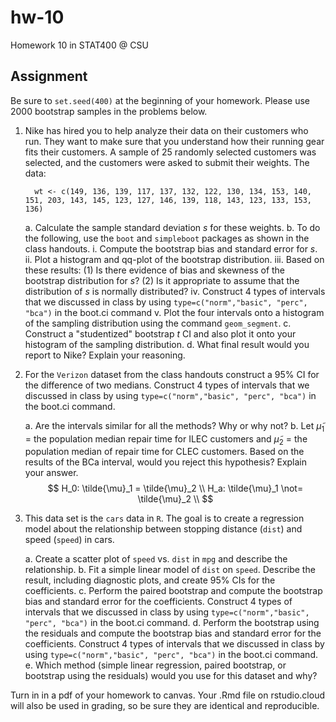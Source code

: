 # hw-10

Homework 10 in STAT400 @ CSU

## Assignment

Be sure to `set.seed(400)` at the beginning of your homework. Please use $2000$ bootstrap samples in the problems below.

1. Nike has hired you to help analyze their data on their customers who run. They want to make sure that you understand how their running gear fits their customers. A sample of 25 randomly selected customers was selected, and the customers were asked to submit their weights. The data:

    ```
      wt <- c(149, 136, 139, 117, 137, 132, 122, 130, 134, 153, 140, 151, 203, 143, 145, 123, 127, 146, 139, 118, 143, 123, 133, 153, 136)
    ```

    a. Calculate the sample standard deviation $s$ for these weights.
    b. To do the following, use the `boot` and `simpleboot` packages as shown in the class handouts.
        i. Compute the bootstrap bias and standard error for $s$.
        ii. Plot a histogram and qq-plot of the bootstrap distribution.
        iii. Based on these results: (1) Is there evidence of bias and skewness of the bootstrap distribution for $s$? (2) Is it appropriate to assume that the distribution of $s$ is normally distributed?
        iv. Construct 4 types of intervals that we discussed in class by using `type=c("norm","basic", "perc", "bca")` in the boot.ci command
        v. Plot the four intervals onto a histogram of the sampling distribution using the command `geom_segment`.
    c. Construct a "studentized" bootstrap $t$ CI and also plot it onto your histogram of the sampling distribution.
    d. What final result would you report to Nike? Explain your reasoning.
    
2. For the `Verizon` dataset from the class handouts construct a 95% CI for the difference of two medians. Construct 4 types of intervals that we discussed in class by using `type=c("norm","basic", "perc", "bca")` in the boot.ci command.


    a. Are the intervals similar for all the methods? Why or why not?
    b. Let $\tilde{\mu}_1$ = the population median repair time for ILEC customers and $\tilde{\mu}_2$ = the population median of repair time for CLEC customers. Based on the results of the BCa interval, would you reject this hypothesis? Explain your answer.
        $$
        H_0: \tilde{\mu}_1 = \tilde{\mu}_2 \\
        H_a: \tilde{\mu}_1 \not= \tilde{\mu}_2 \\
        $$
        
3. This data set is the `cars` data in `R`. The goal is to create a regression model about the relationship between stopping distance (`dist`) and speed (`speed`) in cars.

    a. Create a scatter plot of `speed` vs. `dist` in `mpg` and describe the relationship.
    b. Fit a simple linear model of `dist` on `speed`. Describe the result, including diagnostic plots, and create 95% CIs for the coefficients.
    c. Perform the paired bootstrap and compute the bootstrap bias and standard error for the coefficients. Construct 4 types of intervals that we discussed in class by using `type=c("norm","basic", "perc", "bca")` in the boot.ci command.
    d. Perform the bootstrap using the residuals and compute the bootstrap bias and standard error for the coefficients. Construct 4 types of intervals that we discussed in class by using `type=c("norm","basic", "perc", "bca")` in the boot.ci command.
    e. Which method (simple linear regression, paired bootstrap, or bootstrap using the residuals) would you use for this dataset and why?


Turn in in a pdf of your homework to canvas. Your .Rmd file on rstudio.cloud will also be used in grading, so be sure they are identical and reproducible.

